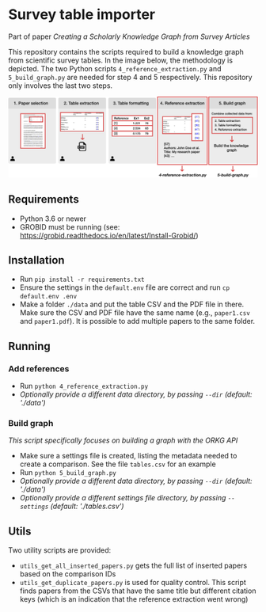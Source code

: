 # Survey table importer
Part of paper *Creating a Scholarly Knowledge Graph from Survey Articles*

This repository contains the scripts required to build a knowledge graph from scientific survey tables. In the image below, the methodology is depicted. The two Python scripts `4_reference_extraction.py` and `5_build_graph.py` are needed for step 4 and 5 respectively. This repository only involves the last two steps. 

<center><img src="docs/steps.png" width="650"></center>

## Requirements 
* Python 3.6 or newer
* GROBID must be running (see: https://grobid.readthedocs.io/en/latest/Install-Grobid/)

## Installation 
* Run `pip install -r requirements.txt`
* Ensure the settings in the `default.env` file are correct and run `cp default.env .env`
* Make a folder `./data` and put the table CSV and the PDF file in there. Make sure the CSV and PDF file have the same name (e.g., `paper1.csv` and `paper1.pdf`). It is possible to add multiple papers to the same folder. 

## Running
### Add references
* Run `python 4_reference_extraction.py` 
* *Optionally provide a different data directory, by passing `--dir`  (default: './data')*

### Build graph
*This script specifically focuses on building a graph with the ORKG API*
* Make sure a settings file is created, listing the metadata needed to create a comparison. See the file `tables.csv` for an example
* Run `python 5_build_graph.py`
* *Optionally provide a different data directory, by passing `--dir` (default: './data')*
* *Optionally provide a different settings file directory, by passing `--settings` (default: './tables.csv')*

## Utils
Two utility scripts are provided:
* `utils_get_all_inserted_papers.py` gets the full list of inserted papers based on the comparison IDs 
* `utils_get_duplicate_papers.py` is used for quality control. This script finds papers from the CSVs that have the same title but different citation keys (which is an indication that the reference extraction went wrong)